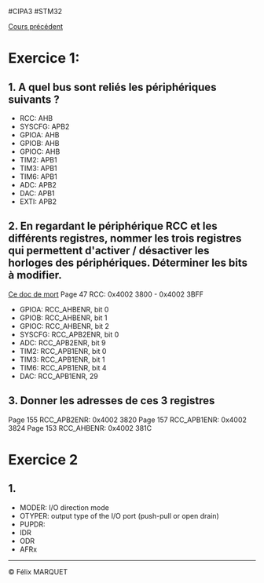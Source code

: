 #CIPA3 #STM32

[Cours précédent](STM32%20Cours%203.md)

# Exercice 1:
## 1. A quel bus sont reliés les périphériques suivants ?
- RCC: AHB
- SYSCFG: APB2
- GPIOA: AHB
- GPIOB: AHB
- GPIOC: AHB
- TIM2: APB1
- TIM3: APB1
- TIM6: APB1
- ADC: APB2
- DAC: APB1
- EXTI: APB2
## 2. En regardant le périphérique RCC et les différents registres, nommer les trois registres qui permettent d'activer / désactiver les horloges des périphériques. Déterminer les bits à modifier.
[Ce doc de mort](https://www.st.com/resource/en/reference_manual/rm0038-stm32l100xx-stm32l151xx-stm32l152xx-and-stm32l162xx-advanced-armbased-32bit-mcus-stmicroelectronics.pdf)
Page 47
RCC: 0x4002 3800 - 0x4002 3BFF

- GPIOA: RCC_AHBENR, bit 0
- GPIOB: RCC_AHBENR, bit 1
- GPIOC: RCC_AHBENR, bit 2
- SYSCFG: RCC_APB2ENR, bit 0
- ADC: RCC_APB2ENR, bit 9
- TIM2: RCC_APB1ENR, bit 0
- TIM3: RCC_APB1ENR, bit 1
- TIM6: RCC_APB1ENR, bit 4
- DAC: RCC_APB1ENR, 29

## 3. Donner les adresses de ces 3 registres

Page 155
RCC_APB2ENR: 0x4002 3820
Page 157
RCC_APB1ENR: 0x4002 3824
Page 153
RCC_AHBENR: 0x4002 381C

# Exercice 2
## 1.
- MODER: I/O direction mode
- OTYPER: output type of the I/O port (push-pull or open drain)
- PUPDR: 
- IDR
- ODR
- AFRx

---
&copy; Félix MARQUET
